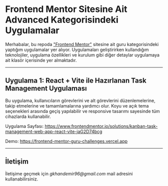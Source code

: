 # Frontend Mentor Sitesine Ait Advanced Kategorisindeki Uygulamalar

Merhabalar, bu repoda ["Frontend Mentor"](https://www.frontendmentor.io/challenges?difficulty=5) sitesine ait guru kategorisindeki yaptığım uygulamalar yer alıyor. Uygulamaları geliştirirken kullandığım teknolojiler, uygulama özellikleri ve kurulum gibi diğer detaylar uygulamaya ait klasör içerisinde yer almaktadır.

---

## Uygulama 1: React + Vite ile Hazırlanan Task Management Uygulaması

Bu uygulama, kullanıcıların görevlerini ve alt görevlerini düzenlemelerine, takip etmelerine ve tamamlamalarına yardımcı olur. Koyu ve açık tema seçenekleri arasında geçiş yapılabilir ve responsive tasarımı sayesinde tüm cihazlarda kullanabilir.

Uygulama Sayfası: https://www.frontendmentor.io/solutions/kanban-task-management-web-app-react-vite-jaG2D74bcg

Demo: https://frontend-mentor-guru-challenges.vercel.app

---

## İletişim

İletişime geçmek için _gkhandemir96@gmail.com_ mail adresini kullanabilirsiniz.

